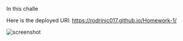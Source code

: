 In this challe

Here is the deployed URl: https://rodrinic017.github.io/Homework-1/

<img src="screenshot.png"
     alt="screenshot" />